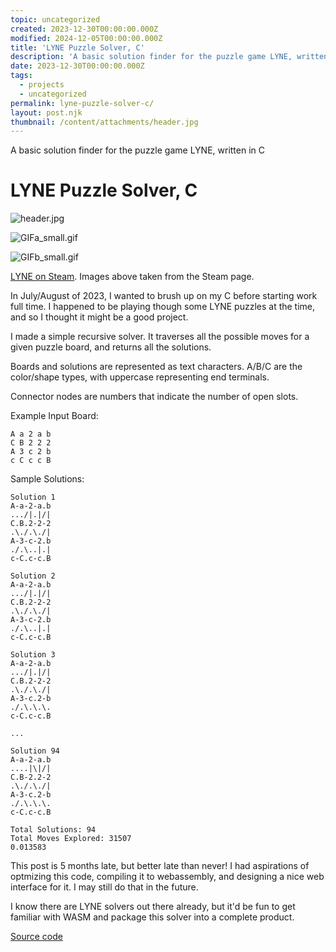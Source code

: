 ```yaml
---
topic: uncategorized
created: 2023-12-30T00:00:00.000Z
modified: 2024-12-05T00:00:00.000Z
title: 'LYNE Puzzle Solver, C'
description: 'A basic solution finder for the puzzle game LYNE, written in C'
date: 2023-12-30T00:00:00.000Z
tags:
  - projects
  - uncategorized
permalink: lyne-puzzle-solver-c/
layout: post.njk
thumbnail: /content/attachments/header.jpg
---
```


A basic solution finder for the puzzle game LYNE, written in C

# LYNE Puzzle Solver, C

![header.jpg](/content/attachments/header.jpg)

![GIFa_small.gif](/content/attachments/GIFa_small.gif)

![GIFb_small.gif](/content/attachments/GIFb_small.gif)

[LYNE on Steam](https://store.steampowered.com/app/266010/LYNE/). Images above taken from the Steam page.

In July/August of 2023, I wanted to brush up on my C before starting work full time. I happened to be playing though some LYNE puzzles at the time, and so I thought it might be a good project.

I made a simple recursive solver. It traverses all the possible moves for a given puzzle board, and returns all the solutions.

Boards and solutions are represented as text characters. A/B/C are the color/shape types, with uppercase representing end terminals.

Connector nodes are numbers that indicate the number of open slots.

Example Input Board:

```Plain
A a 2 a b
C B 2 2 2
A 3 c 2 b
c C c c B
```

Sample Solutions:

```Plain
Solution 1
A-a-2-a.b
.../|.|/|
C.B.2-2-2
.\./.\./|
A-3-c-2.b
./.\..|.|
c-C.c-c.B

Solution 2
A-a-2-a.b
.../|.|/|
C.B.2-2-2
.\./.\./|
A-3-c-2.b
./.\..|.|
c-C.c-c.B

Solution 3
A-a-2-a.b
.../|.|/|
C.B.2-2-2
.\./.\./|
A-3-c.2-b
./.\.\.\.
c-C.c-c.B

...

Solution 94
A-a-2-a.b
....|\|/|
C.B-2.2-2
.\./.\./|
A-3-c.2-b
./.\.\.\.
c-C.c-c.B

Total Solutions: 94
Total Moves Explored: 31507
0.013583

```

This post is 5 months late, but better late than never! I had aspirations of optmizing this code,
compiling it to webassembly, and designing a nice web interface for it. I may still do that in the future.

I know there are LYNE solvers out there already, but it'd be fun to get familiar with WASM and package this
solver into a complete product.

[Source code](https://github.com/k-xvin/FreeCrosswordPuzzles-Navigation-Extension)
